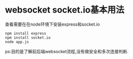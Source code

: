 # websocket socket.io基本用法

查看需要在在node环境下安装express和socket.io

    npm install express
    npm install socket.io
    node app.js
     
ps:目的是了解前后端websocket流程,没有做安全和多次连接判断.
